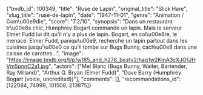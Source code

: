 {"tmdb_id": 100349, "title": "Ruse de Lapin", "original_title": "Slick Hare", "slug_title": "ruse-de-lapin", "date": "1947-11-01", "genre": "Animation / Com\u00e9die", "score": "7.2/10", "synopsis": "Dans un restaurant tr\u00e8s chic, Humphrey Bogart commande un lapin. Mais le serveur Elmer Fudd lui dit qu'il n'y a plus de lapin. Bogart, en col\u00e8re, le menace. Elmer Fudd, paniqu\u00e9, recherche un lapin partout dans les cuisines jusqu'\u00e0 ce qu'il tombe sur Bugs Bunny, cach\u00e9 dans une caisse de carottes...", "image": "https://image.tmdb.org/t/p/w185_and_h278_bestv2/haq1w2KmA3cXJO1JHVm5pnnC2a1.jpg", "actors": ["Mel Blanc (Bugs Bunny, Waiter, Bartender, Ray Milland)", "Arthur Q. Bryan (Elmer Fudd)", "Dave Barry (Humphrey Bogart (voice, uncredited))"], "comments": [], "recommandations_id": [122084, 74999, 101508, 213875]}